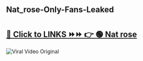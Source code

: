 
 ## Nat_rose-Only-Fans-Leaked

# <h2><a href="https://clipsfans.com/Nat_rose&ref=git">🔗 Click to LINKS ⏩⏩ 👉 🟢 Nat rose </a></h2>

<a href="https://clipsfans.com/Nat_rose&ref=git" rel="nofollow" data-target="animated-image.originalLink"><img src="https://i.ibb.co.com/xMMVF88/686577567.gif" alt="Viral Video Original" style="max-width: 100%; display: inline-block;" data-target="animated-image.originalImage"></a>
